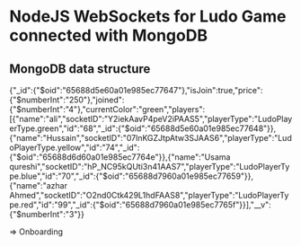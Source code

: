 # NodeJS WebSockets for Ludo Game connected with MongoDB

## MongoDB data structure

{"_id":{"$oid":"65688d5e60a01e985ec77647"},"isJoin":true,"price":{"$numberInt":"250"},"joined":{"$numberInt":"4"},"currentColor":"green","players":[{"name":"ali","socketID":"Y2iekAavP4peV2iPAAS5","playerType":"LudoPlayerType.green","id":"68","_id":{"$oid":"65688d5e60a01e985ec77648"}},{"name":"Hussain","socketID":"07lnKGZJtpAtw3SJAAS6","playerType":"LudoPlayerType.yellow","id":"74","_id":{"$oid":"65688d6d60a01e985ec7764e"}},{"name":"Usama qureshi","socketID":"hP_NC95kQUti3n41AAS7","playerType":"LudoPlayerType.blue","id":"70","_id":{"$oid":"65688d7960a01e985ec77659"}},{"name":"azhar Ahmed","socketID":"O2nd0Ctk429L1hdFAAS8","playerType":"LudoPlayerType.red","id":"99","_id":{"$oid":"65688d7960a01e985ec7765f"}}],"__v":{"$numberInt":"3"}}

<!-- ### Video Preview of the Shop template -->

<!-- ![Preview](/intro.gif) -->

<!-- ## Screens it contains: -->

=> Onboarding

<!-- ## Photos -->
<!-- ![Preview](/1.png) -->
